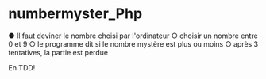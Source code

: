 # numbermyster_Php
● Il faut deviner le nombre choisi par l'ordinateur 
○ choisir un nombre entre 0 et 9 
○ le programme dit si le nombre mystère est plus ou moins 
○ après 3 tentatives, la partie est perdue

En TDD!
